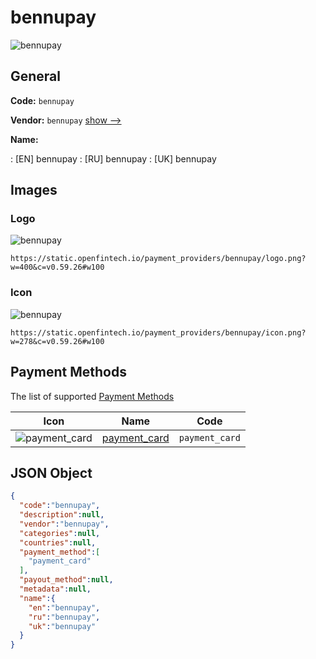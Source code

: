 
# bennupay 
![bennupay](https://static.openfintech.io/payment_providers/bennupay/logo.png?w=400&c=v0.59.26#w100)  

## General 
 
**Code:** `bennupay` 
 
**Vendor:** `bennupay` [show -->](/vendors/bennupay/) 
 
**Name:** 
 
:	[EN] bennupay 
:	[RU] bennupay 
:	[UK] bennupay 
 

## Images 

### Logo 
 
![bennupay](https://static.openfintech.io/payment_providers/bennupay/logo.png?w=400&c=v0.59.26#w100)  

```
https://static.openfintech.io/payment_providers/bennupay/logo.png?w=400&c=v0.59.26#w100
```  

### Icon 
 
![bennupay](https://static.openfintech.io/payment_providers/bennupay/icon.png?w=278&c=v0.59.26#w100)  

```
https://static.openfintech.io/payment_providers/bennupay/icon.png?w=278&c=v0.59.26#w100
```  

## Payment Methods 
 
The list of supported [Payment Methods](/payment-methods/) 

|Icon|Name|Code| 
|:---:|:---:|:---:| 
|![payment_card](https://static.openfintech.io/payment_methods/payment_card/icon.svg?w=278&c=v0.59.26#w100) |[payment_card](/payment-methods/payment_card/)|`payment_card`| 
 

## JSON Object 

```json
{
  "code":"bennupay",
  "description":null,
  "vendor":"bennupay",
  "categories":null,
  "countries":null,
  "payment_method":[
    "payment_card"
  ],
  "payout_method":null,
  "metadata":null,
  "name":{
    "en":"bennupay",
    "ru":"bennupay",
    "uk":"bennupay"
  }
}
```  
